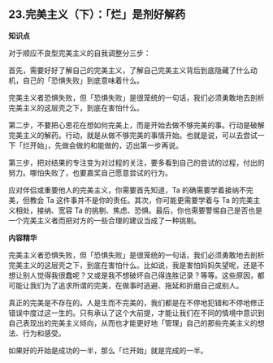 ## 23.完美主义（下）：「烂」是剂好解药
**知识点**


对于顺应不良型完美主义的自我调整分三步：


首先，需要好好了解自己的完美主义，了解自己完美主义背后到底隐藏了什么动机，自己的「恐惧失败」到底意味着什么。


完美主义者恐惧失败，但「恐惧失败」是很笼统的一句话，我们必须勇敢地去剖析完美主义的这层壳之下，到底在害怕什么。


第二步，不要把心思花在想如何完美上，而是开始去做不够完美的事。行动是破解完美主义的解药。行动，就是从做不够完美的事情开始。也就是说，可以去尝试一下「烂开始」，先做会做的和能做的，迈出第一步再说。


第三步，把对结果的专注变为对过程的关注，要多看到自己的尝试的过程，付出的努力。哪怕失败了，也要嘉奖自己愿意尝试的行为。


应对伴侣或重要他人的完美主义，你需要首先知道，Ta 的确需要学着接纳不完美，但教会 Ta 这件事并不是你的责任。其次，你可能更需要学着与 Ta 的完美主义相处，接纳、宽容 Ta 的挑剔、焦虑、恐惧。最后，你也需要警惕自己是否也是一个完美主义者而把对方的一些合理的建议当成了一种挑剔。


**内容精华**


完美主义者恐惧失败，但「恐惧失败」是很笼统的一句话，我们必须勇敢地去剖析完美主义的这层壳之下，到底在害怕什么。比如说，我是害怕妈妈失望呢，还是不想让别人觉得我很蠢呢？又或是我不想破坏自己得连胜记录？等等。这些原因，都可能让我们为了追求所谓的完美，在做事时逃避、拖延和折磨自己或别人。


真正的完美是不存在的。人是生而不完美的，我们都是在不停地犯错和不停地修正错误中度过这一生的。只有承认了这个大前提，才能让我们在不同的情境中意识到自己表现出的完美主义倾向，从而也才能更好地「管理」自己的那些完美主义的想法、行为和感受。


如果好的开始是成功的一半，那么「烂开始」就是完成的一半。

